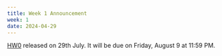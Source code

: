 ```yaml
---
title: Week 1 Announcement
week: 1
date: 2024-04-29
---
```


[HW0](/resouces/hw0.pdf) released on 29th July. It will be due on Friday, August 9 at 11:59 PM.
